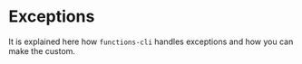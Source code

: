 # Exceptions

It is explained here how `functions-cli` handles exceptions and how you can make the custom.
